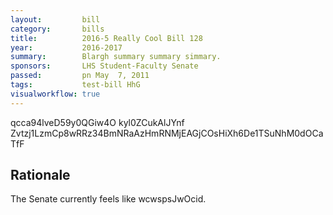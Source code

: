 ```yaml
---
layout:         bill
category:       bills
title:          2016-5 Really Cool Bill 128
year:           2016-2017
summary:        Blargh summary summary simmary.
sponsors:       LHS Student-Faculty Senate
passed:         pn May  7, 2011
tags:           test-bill HhG
visualworkflow: true
---
```



qcca94lveD59y0QGiw4O kyl0ZCukAlJYnf Zvtzj1LzmCp8wRRz34BmNRaAzHmRNMjEAGjCOsHiXh6De1TSuNhM0dOCaTfF 




Rationale
---------
The Senate currently feels like wcwspsJwOcid.
